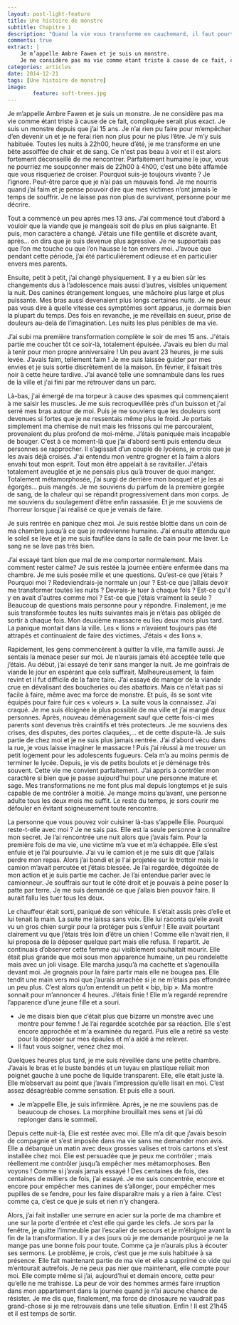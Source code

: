 ```yaml
---
layout: post-light-feature
title: Une histoire de monstre
subtitle: Chapitre 1
description: "Quand la vie vous transforme en cauchemard, il faut pourtant bien faire avec..."
comments: true
extract: |
    Je m’appelle Ambre Fawen et je suis un monstre.
    Je ne considère pas ma vie comme étant triste à cause de ce fait, compliquée serait plus exact. Je suis un monstre depuis que j’ai 15 ans. Je n’ai rien pu faire pour m’empêcher d’en devenir un et je ne ferai rien non plus pour ne plus l’être. Je m’y suis habituée. Toutes les nuits à 22h00, heure d’été, je me transforme en une bête assoiffée de chair et de sang. Ce n'est pas beau à voir et il est alors fortement déconseillé de me rencontrer. Parfaitement humaine le jour, vous ne pourriez me soupçonner mais de 22h00 à 4h00, c’est une bête affamée que vous risqueriez de croiser...
categories: articles
date: 2014-12-21
tags: [Une histoire de monstre]
image: 
        feature: soft-trees.jpg
---
```

Je m’appelle Ambre Fawen et je suis un monstre.
Je ne considère pas ma vie comme étant triste à cause de ce fait, compliquée serait plus exact. Je suis un monstre depuis que j’ai 15 ans. Je n’ai rien pu faire pour m’empêcher d’en devenir un et je ne ferai rien non plus pour ne plus l’être. Je m’y suis habituée. Toutes les nuits à 22h00, heure d’été, je me transforme en une bête assoiffée de chair et de sang. Ce n'est pas beau à voir et il est alors fortement déconseillé de me rencontrer. Parfaitement humaine le jour, vous ne pourriez me soupçonner mais de 22h00 à 4h00, c’est une bête affamée que vous risqueriez de croiser.
Pourquoi suis-je toujours vivante ? Je l’ignore. Peut-être parce que je n’ai pas un mauvais fond. Je me nourris quand j’ai faim et je pense pouvoir dire que mes victimes n’ont jamais le temps de souffrir. Je ne laisse pas non plus de survivant, personne pour me décrire.

Tout a commencé un peu après mes 13 ans. J’ai commencé tout d’abord à vouloir que la viande que je mangeais soit de plus en plus saignante. Et puis, mon caractère a changé. J’étais une fille gentille et discrète avant, après… on dira que je suis devenue plus agressive. Je ne supportais pas que l’on me touche ou que l’on hausse le ton envers moi. J’avoue que pendant cette période, j’ai été particulièrement odieuse et en particulier envers mes parents.

Ensuite, petit à petit, j’ai changé physiquement. Il y a eu bien sûr les changements dus à l’adolescence mais aussi d’autres, visibles uniquement la nuit. Des canines étrangement longues, une mâchoire plus large et plus puissante. Mes bras aussi devenaient plus longs certaines nuits.
Je ne peux pas vous dire à quelle vitesse ces symptômes sont apparus, je dormais bien la plupart du temps. Des fois en revanche, je me réveillais en sueur, prise de douleurs au-delà de l’imagination. Les nuits les plus pénibles de ma vie.

J’ai subi ma première transformation complète le soir de mes 15 ans. J'étais partie me coucher tôt ce soir-là, totalement épuisée. J’avais eu bien du mal à tenir pour mon propre anniversaire ! Un peu avant 23 heures, je me suis levée. J’avais faim, tellement faim ! Je me suis laissée guider par mes envies et je suis sortie discrètement de la maison. En février, il faisait très noir à cette heure tardive. J’ai avancé telle une somnambule dans les rues de la ville et j'ai fini par me retrouver dans un parc.

Là-bas, j'ai émergé de ma torpeur à cause des spasmes qui commençaient à me saisir les muscles. Je me suis recroquevillée près d'un buisson et j'ai serré mes bras autour de moi. Puis je me souviens que les douleurs sont devenues si fortes que je ne ressentais même plus le froid. Je portais simplement ma chemise de nuit mais les frissons qui me parcouraient, provenaient du plus profond de moi-même. J’étais paniquée mais incapable de bouger. C’est à ce moment-là que j’ai d’abord senti puis entendu deux personnes se rapprocher. Il s’agissait d’un couple de lycéens, je crois que je les avais déjà croisés. J'ai entendu mon ventre grogner et la faim a alors envahi tout mon esprit. Tout mon être appelait à se ravitailler. J'étais totalement aveuglée et je ne pensais plus qu’à trouver de quoi manger. Totalement métamorphosée, j’ai surgi de derrière mon bosquet et je les ai égorgés... puis mangés. Je me souviens du parfum de la première gorgée de sang, de la chaleur qui se répandit progressivement dans mon corps. Je me souviens du soulagement d’être enfin rassasiée. Et je me souviens de l’horreur lorsque j'ai réalisé ce que je venais de faire.

Je suis rentrée en panique chez moi. Je suis restée blottie dans un coin de ma chambre jusqu’à ce que je redevienne humaine. J’ai ensuite attendu que le soleil se lève et je me suis faufilée dans la salle de bain pour me laver. Le sang ne se lave pas très bien.

J’ai essayé tant bien que mal de me comporter normalement. Mais comment rester calme? Je suis restée la journée entière enfermée dans ma chambre. Je me suis posée mille et une questions. Qu’est-ce que j’étais ? Pourquoi moi ? Redeviendrais-je normale un jour ? Est-ce que j’allais devoir me transformer toutes les nuits ? Devrais-je tuer à chaque fois ? Est-ce qu'il y en avait d'autres comme moi ? Est-ce que j'étais vraiment la seule ?
Beaucoup de questions mais personne pour y répondre. Finalement, je me suis transformée toutes les nuits suivantes mais je n’étais pas obligée de sortir à chaque fois. Mon deuxième massacre eu lieu deux mois plus tard. La panique montait dans la ville. Les « lions » n’avaient toujours pas été attrapés et continuaient de faire des victimes. J’étais « des lions ».

Rapidement, les gens commencèrent à quitter la ville, ma famille aussi. Je sentais la menace peser sur moi. Je n’aurais jamais été acceptée telle que j’étais. Au début, j’ai essayé de tenir sans manger la nuit. Je me goinfrais de viande le jour en espérant que cela suffirait. Malheureusement, la faim revint et il fut difficile de la faire taire. J’ai essayé de manger de la viande crue en dévalisant des boucheries ou des abattoirs. Mais ce n'était pas si facile à faire, même avec ma force de monstre. Et puis, ils se sont vite équipés pour faire fuir ces « voleurs ». La suite vous la connaissez. J’ai craqué. Je me suis éloignée le plus possible de ma ville et j’ai mangé deux personnes. Après, nouveau déménagement sauf que cette fois-ci mes parents sont devenus très craintifs et très protecteurs. Je me souviens des crises, des disputes, des portes claquées,... et de cette dispute-là.
Je suis partie de chez moi et je ne suis plus jamais rentrée.
J’ai d’abord vécu dans la rue, je vous laisse imaginer le massacre ! Puis j’ai réussi à me trouver un petit logement pour les adolescents fugueurs. Cela m’a au moins permis de terminer le lycée. Depuis, je vis de petits boulots et je déménage très souvent. Cette vie me convient parfaitement.
J’ai appris à contrôler mon caractère si bien que je passe aujourd’hui pour une personne mature et sage. Mes transformations ne me font plus mal depuis longtemps et je suis capable de me contrôler à moitié. Je mange moins qu’avant, une personne adulte tous les deux mois me suffit. Le reste du temps, je sors courir me défouler en évitant soigneusement toute rencontre.

La personne que vous pouvez voir cuisiner là-bas s’appelle Elie. Pourquoi reste-t-elle avec moi ? Je ne sais pas. Elle est la seule personne à connaître mon secret. Je l’ai rencontrée une nuit alors que j’avais faim. Pour la première fois de ma vie, une victime m’a vue et m’a échappée. Elle s’est enfuie et je l’ai poursuivie. J’ai vu le camion et je me suis dit que j’allais perdre mon repas. Alors j’ai bondi et je l'ai projetée sur le trottoir mais le camion m’avait percutée et j’étais blessée. Je l’ai regardée, dégoûtée de mon action et je suis partie me cacher.
Je l’ai entendue parler avec le camionneur. Je souffrais sur tout le côté droit et je pouvais à peine poser la patte par terre. Je me suis demandé ce que j’allais bien pouvoir faire. Il aurait fallu les tuer tous les deux.

Le chauffeur était sorti, paniqué de son véhicule. Il s’était assis près d’elle et lui tenait la main. La suite me laissa sans voix. Elle lui raconta qu’elle avait vu un gros chien surgir pour la protéger puis s’enfuir ! Elle avait pourtant clairement vu que j’étais très loin d’être un chien !
Comme elle n’avait rien, il lui proposa de la déposer quelque part mais elle refusa. Il repartit. Je continuais d’observer cette femme qui visiblement souhaitait mourir. Elle était plus grande que moi sous mon apparence humaine, un peu rondelette mais avec un joli visage. Elle marcha jusqu’à ma cachette et s’agenouilla devant moi. Je grognais pour la faire partir mais elle ne bougea pas. Elle tendit une main vers moi que j’aurais arrachée si je ne m’étais pas effondrée un peu plus.
C’est alors qu’on entendit un petit « bip, bip ». Ma montre sonnait pour m’annoncer 4 heures. J’étais finie !
Elle m’a regardé reprendre l’apparence d’une jeune fille et a souri.
- Je me disais bien que c’était plus que bizarre un monstre avec une montre pour femme !
Je l’ai regardée scotchée par sa réaction. Elle s'est encore approchée et m'a examinée du regard. Puis elle a retiré sa veste pour la déposer sur mes épaules et m'a aidé à me relever.
- Il faut vous soigner, venez chez moi.

Quelques heures plus tard, je me suis réveillée dans une petite chambre. J’avais le bras et le buste bandés et un tuyau en plastique reliait mon poignet gauche à une poche de liquide transparent. Elle, elle était juste là. Elle m’observait au point que j’avais l’impression qu’elle lisait en moi. C’est assez désagréable comme sensation. Et puis elle a souri.
- Je m’appelle Elie, je suis infirmière.
Après, je ne me souviens pas de beaucoup de choses. La morphine brouillait mes sens et j’ai dû replonger dans le sommeil.

Depuis cette nuit-là, Elie est restée avec moi. Elle m’a dit que j’avais besoin de compagnie et s’est imposée dans ma vie sans me demander mon avis. Elle a débarqué un matin avec deux grosses valises et trois cartons et s’est installée chez moi. 
Elie est persuadée que je peux me contrôler ; mais réellement me contrôler jusqu’à empêcher mes métamorphoses. Ben voyons ! Comme si j’avais jamais essayé ! Des centaines de fois, des centaines de milliers de fois, j’ai essayé. Je me suis concentrée, encore et encore pour empêcher mes canines de s’allonger, pour empêcher mes pupilles de se fendre, pour les faire disparaître mais y a rien à faire. C’est comme ça, c’est ce que je suis et rien n’y changera.

Alors, j’ai fait installer une serrure en acier sur la porte de ma chambre et une sur la porte d'entrée et c’est elle qui garde les clefs. Je sors par la fenêtre, je quitte l’immeuble par l’escalier de secours et je m’éloigne avant la fin de la transformation. Il y a des jours où je me demande pourquoi je ne la mange pas une bonne fois pour toute. Comme ça je n’aurais plus à écouter ses sermons. Le problème, je crois, c’est que je me suis habituée à sa présence. Elle fait maintenant partie de ma vie et elle a supprimé ce vide qui m’entourait autrefois. Je ne peux pas nier que maintenant, elle compte pour moi. Elle compte même si j’ai, aujourd’hui et demain encore, cette peur qu’elle ne me trahisse. La peur de voir des hommes armés faire irruption dans mon appartement dans la journée quand je n’ai aucune chance de résister. Je me dis que, finalement, ma force de dinosaure ne vaudrait pas grand-chose si je me retrouvais dans une telle situation. Enfin ! Il est 21h45 et il est temps de sortir.